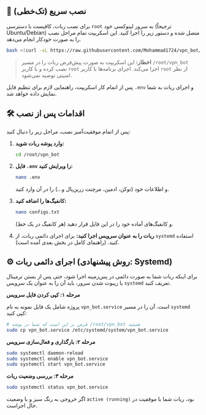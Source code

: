 <!-- ... بخش‌های قبلی README ... -->

## 🚀 نصب سریع (تک‌خطی)

برای نصب ربات، کافیست با دسترسی `root` به سرور لینوکسی خود (ترجیحاً Ubuntu/Debian) متصل شده و دستور زیر را اجرا کنید. این اسکریپت تمام مراحل نصب را به صورت خودکار انجام می‌دهد.

```bash
bash <(curl -sL https://raw.githubusercontent.com/Mohammad1724/vpn_bot/main/install.sh)
```

> **اخطار:** این اسکریپت به صورت پیش‌فرض ربات را در مسیر `/root/vpn_bot` نصب کرده و با کاربر `root` اجرا می‌کند. اجرای برنامه‌ها با کاربر `root` از نظر امنیتی توصیه نمی‌شود.

پس از اتمام کار اسکریپت، راهنمایی لازم برای تنظیم فایل `.env` و اجرای ربات به شما نمایش داده خواهد شد.

## 🛠️ اقدامات پس از نصب

پس از اتمام موفقیت‌آمیز نصب، مراحل زیر را دنبال کنید:

1.  **وارد پوشه ربات شوید:**
    ```bash
    cd /root/vpn_bot
    ```

2.  **فایل `.env` را ویرایش کنید:**
    ```bash
    nano .env
    ```
    و اطلاعات خود (توکن، ادمین، مرچنت زرین‌پال و...) را در آن وارد کنید.

3.  **کانفیگ‌ها را اضافه کنید:**
    ```bash
    nano configs.txt
    ```
    و کانفیگ‌های آماده خود را در این فایل قرار دهید (هر کانفیگ در یک خط).

4. **ربات را به عنوان سرویس اجرا کنید:**
   برای اجرای دائمی ربات، از `systemd` استفاده کنید. (راهنمای کامل در بخش بعدی آمده است).

## ⚙️ اجرای دائمی ربات (روش پیشنهادی: Systemd)

برای اینکه ربات شما به صورت دائمی در پس‌زمینه اجرا شود، حتی پس از بستن ترمینال یا ریبوت شدن سرور، باید آن را به عنوان یک سرویس `systemd` تعریف کنید.

**مرحله ۱: کپی کردن فایل سرویس**

پروژه شامل یک فایل نمونه به نام `vpn_bot.service` است. آن را در مسیر `systemd` کپی کنید:
```bash
# فرض بر این است که شما در پوشه /root/vpn_bot هستید
sudo cp vpn_bot.service /etc/systemd/system/vpn_bot.service
```

**مرحله ۲: بارگذاری و فعال‌سازی سرویس**
```bash
sudo systemctl daemon-reload
sudo systemctl enable vpn_bot.service
sudo systemctl start vpn_bot.service
```

**مرحله ۳: بررسی وضعیت ربات**
```bash
sudo systemctl status vpn_bot.service
```
اگر خروجی به رنگ سبز و با وضعیت `active (running)` بود، ربات شما با موفقیت در حال اجراست.

<!-- ... بخش‌های بعدی README ... -->
